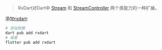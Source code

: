 
> RxDart对Dart中 [Stream](https://api.dart.dev/stable/2.13.1/dart-async/Stream-class.html) 和 [StreamController](https://api.dart.dev/stable/2.13.1/dart-async/StreamController-class.html) 两个类能力的一种扩展。

添加[rxdart](https://pub.dev/packages/rxdart): 

```bash
# 添加依赖
dart pub add rxdart
# 或者
flutter pub add rxdart
```